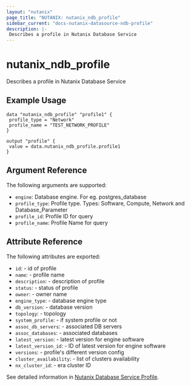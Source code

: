 ```yaml
---
layout: "nutanix"
page_title: "NUTANIX: nutanix_ndb_profile"
sidebar_current: "docs-nutanix-datasource-ndb-profile"
description: |-
 Describes a profile in Nutanix Database Service
---
```


# nutanix_ndb_profile

Describes a profile in Nutanix Database Service

## Example Usage

```hcl
data "nutanix_ndb_profile" "profile1" {
 profile_type = "Network"
 profile_name = "TEST_NETWORK_PROFILE"
}

output "profile" {
 value = data.nutanix_ndb_profile.profile1
}

```

## Argument Reference

The following arguments are supported:

* `engine`: Database engine. For eg. postgres_database
* `profile_type`: Profile type. Types: Software, Compute, Network and Database_Parameter
* `profile_id`: Profile ID for query
* `profile_name`: Profile Name for query


## Attribute Reference

The following attributes are exported:

* `id`: - id of profile
* `name`: - profile name
* `description`: - description of profile
* `status`: - status of profile
* `owner`: - owner name
* `engine_type`: - database engine type
* `db_version`: - database version
* `topology`: - topology
* `system_profile`: - if system profile or not
* `assoc_db_servers`: - associated DB servers
* `assoc_databases`: - associated databases
* `latest_version`: - latest version for engine software
* `latest_version_id`: - ID of latest version for engine software
* `versions`: - profile's different version config
* `cluster_availability`: - list of clusters availability
* `nx_cluster_id`: - era cluster ID

See detailed information in [Nutanix Database Service Profile](https://www.nutanix.dev/api_references/ndb/#/74ae456d63b24-get-all-profiles).

